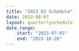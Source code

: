 ```yaml
---
title: "2023 Q3 Schedule"
date: 2023-08-07
layout: quarterlyschedule
date_range:
    start: "2023-07-01"
    end: "2023-10-26"
---
```


